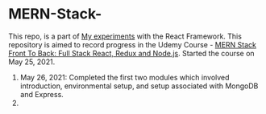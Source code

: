 # MERN-Stack-

This repo, is a part of [My experiments](https://github.com/vybhavpai/React-Learning) with the React Framework. This repository is aimed to record progress in the Udemy Course - [MERN Stack Front To Back: Full Stack React, Redux and Node.js](https://www.udemy.com/course/mern-stack-front-to-back/). Started the course on May 25, 2021.

1. May 26, 2021: Completed the first two modules which involved introduction, environmental setup, and setup associated with MongoDB and Express.
2.
